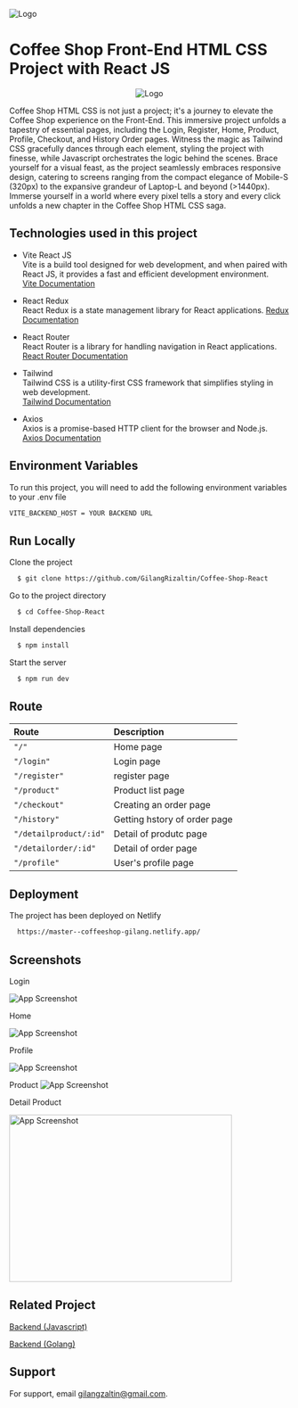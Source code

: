 ![Logo](https://res.cloudinary.com/doncmmfaa/image/upload/v1705476586/samples/Frame_13_ksk8wi.png)

# Coffee Shop Front-End HTML CSS Project with React JS

<div align="center">
  <img src="https://res.cloudinary.com/doncmmfaa/image/upload/v1705476586/samples/Frame_13_ksk8wi.png" alt="Logo" />
</div>

Coffee Shop HTML CSS is not just a project; it's a journey to elevate the Coffee Shop experience on the Front-End. This immersive project unfolds a tapestry of essential pages, including the Login, Register, Home, Product, Profile, Checkout, and History Order pages. Witness the magic as Tailwind CSS gracefully dances through each element, styling the project with finesse, while Javascript orchestrates the logic behind the scenes. Brace yourself for a visual feast, as the project seamlessly embraces responsive design, catering to screens ranging from the compact elegance of Mobile-S (320px) to the expansive grandeur of Laptop-L and beyond (>1440px). Immerse yourself in a world where every pixel tells a story and every click unfolds a new chapter in the Coffee Shop HTML CSS saga.

## Technologies used in this project

- Vite React JS \
  Vite is a build tool designed for web development, and when paired with React JS, it provides a fast and efficient development environment. \
  [Vite Documentation](https://vitejs.dev/guide/)

- React Redux \
  React Redux is a state management library for React applications.
  [Redux Documentation](https://react-redux.js.org/introduction/getting-started)

- React Router \
  React Router is a library for handling navigation in React applications. \
  [React Router Documentation](https://reactrouter.com/en/main/start/overview)

- Tailwind \
  Tailwind CSS is a utility-first CSS framework that simplifies styling in web development. \
  [Tailwind Documentation](https://tailwindcss.com/docs/installation)

- Axios \
  Axios is a promise-based HTTP client for the browser and Node.js. \
  [Axios Documentation](https://axios-http.com/docs/intro)

## Environment Variables

To run this project, you will need to add the following environment variables to your .env file

```bash
VITE_BACKEND_HOST = YOUR BACKEND URL
```

## Run Locally

Clone the project

```bash
  $ git clone https://github.com/GilangRizaltin/Coffee-Shop-React
```

Go to the project directory

```bash
  $ cd Coffee-Shop-React
```

Install dependencies

```bash
  $ npm install
```

Start the server

```bash
  $ npm run dev
```

## Route

| Route                  | Description                  |
| :--------------------- | :--------------------------- |
| `"/"`                  | Home page                    |
| `"/login"`             | Login page                   |
| `"/register"`          | register page                |
| `"/product"`           | Product list page            |
| `"/checkout"`          | Creating an order page       |
| `"/history"`           | Getting hstory of order page |
| `"/detailproduct/:id"` | Detail of produtc page       |
| `"/detailorder/:id"`   | Detail of order page         |
| `"/profile"`           | User's profile page          |

## Deployment

The project has been deployed on Netlify

```bash
  https://master--coffeeshop-gilang.netlify.app/
```

## Screenshots

Login

![App Screenshot](https://res.cloudinary.com/doncmmfaa/image/upload/v1705515214/Coffee%20Shop/login-coffeeshop_nv1odl.png)

Home

![App Screenshot](https://res.cloudinary.com/doncmmfaa/image/upload/v1705515213/Coffee%20Shop/home-coffeeshop_dbk8a0.png)

Profile

![App Screenshot](https://res.cloudinary.com/doncmmfaa/image/upload/v1705515209/Coffee%20Shop/profile-coffeeshop_vibg7i.png)

Product
![App Screenshot](https://res.cloudinary.com/doncmmfaa/image/upload/v1705515210/Coffee%20Shop/product-coffeeshop_hpiwsp.png)

Detail Product

<img src="https://res.cloudinary.com/doncmmfaa/image/upload/v1705515210/Coffee%20Shop/product-detail-coffeeshop_yrn2sh.png" alt="App Screenshot" width="400" height="300" />

## Related Project

[Backend (Javascript)](https://github.com/GilangRizaltin/CoffeeShop)

[Backend (Golang)](https://github.com/GilangRizaltin/backend-golang)

## Support

For support, email gilangzaltin@gmail.com.
